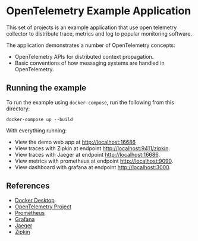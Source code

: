 # OpenTelemetry Example Application

This set of projects is an example application that use open telemetry collector to distribute trace, metrics and log to popular monitoring software.

The application demonstrates a number of OpenTelemetry concepts:
* OpenTelemetry APIs for distributed context propagation.
* Basic conventions of how messaging systems are handled in OpenTelemetry.

## Running the example
To run the example using `docker-compose`, run the following from this
directory:

```shell
docker-compose up --build
```

With everything running:

* View the demo web app at [http://localhost:16686](http://localhost:8080/)
* View traces with Zipkin at endpoint
  [http://localhost:9411/zipkin](http://localhost:9411/zipkin).
* View traces with Jaeger at endpoint
  [http://localhost:16686](http://localhost:16686/).
* View metrics with prometheus at endpoint
  [http://localhost:9090](http://localhost:9090/).
* View dashboard with grafana at endpoint
  [http://localhost:3000](http://localhost:3000/).

## References

* [Docker Desktop](https://www.docker.com/products/docker-desktop)
* [OpenTelemetry Project](https://opentelemetry.io/)
* [Prometheus](https://prometheus.io/)
* [Grafana](https://grafana.com/)
* [Jaeger](https://www.jaegertracing.io/)
* [Zipkin](https://zipkin.io)